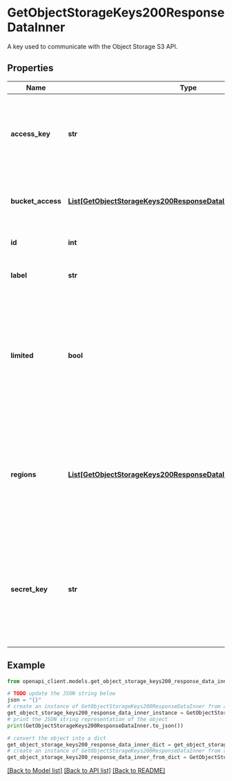 # GetObjectStorageKeys200ResponseDataInner

A key used to communicate with the Object Storage S3 API.

## Properties

Name | Type | Description | Notes
------------ | ------------- | ------------- | -------------
**access_key** | **str** | A unique string chosen by the API to identify this key. Used as a user name to identify this key when making requests to the S3 API. | [optional] [readonly] 
**bucket_access** | [**List[GetObjectStorageKeys200ResponseDataInnerBucketAccessInner]**](GetObjectStorageKeys200ResponseDataInnerBucketAccessInner.md) | Settings that limit access to specific buckets, each with a specific permission level. | [optional] 
**id** | **int** | This Object Storage key&#39;s unique ID. | [optional] [readonly] 
**label** | **str** | The label given to this key. For display purposes only. | [optional] 
**limited** | **bool** | Whether this Object Storage key limits access to specific buckets and permissions. Returns &#x60;false&#x60; if this key grants full access. Specific limitations are set in &#x60;bucket_access&#x60;. | [optional] [readonly] 
**regions** | [**List[GetObjectStorageKeys200ResponseDataInnerRegionsInner]**](GetObjectStorageKeys200ResponseDataInnerRegionsInner.md) | The key can be used in these regions to create new buckets but it can&#39;t be used to manage content in those buckets. See [Create an Object Storage key](https://techdocs.akamai.com/linode-api/reference/post-object-storage-keys) for more details. | [optional] 
**secret_key** | **str** | This Object Storage key&#39;s secret key. Used as a password to validate this key when making requests to the S3 API. This value is only revealed in a response after creating or modifying a key. | [optional] [readonly] 

## Example

```python
from openapi_client.models.get_object_storage_keys200_response_data_inner import GetObjectStorageKeys200ResponseDataInner

# TODO update the JSON string below
json = "{}"
# create an instance of GetObjectStorageKeys200ResponseDataInner from a JSON string
get_object_storage_keys200_response_data_inner_instance = GetObjectStorageKeys200ResponseDataInner.from_json(json)
# print the JSON string representation of the object
print(GetObjectStorageKeys200ResponseDataInner.to_json())

# convert the object into a dict
get_object_storage_keys200_response_data_inner_dict = get_object_storage_keys200_response_data_inner_instance.to_dict()
# create an instance of GetObjectStorageKeys200ResponseDataInner from a dict
get_object_storage_keys200_response_data_inner_from_dict = GetObjectStorageKeys200ResponseDataInner.from_dict(get_object_storage_keys200_response_data_inner_dict)
```
[[Back to Model list]](../README.md#documentation-for-models) [[Back to API list]](../README.md#documentation-for-api-endpoints) [[Back to README]](../README.md)


